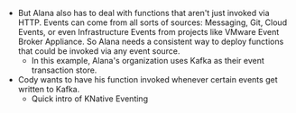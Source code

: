 - But Alana also has to deal with functions that aren't just invoked via HTTP.  Events can come from all sorts of sources: Messaging, Git, Cloud Events, or even Infrastructure Events from projects like VMware Event Broker Appliance.  So Alana needs a consistent way to deploy functions that could be invoked via any event source.
	- In this example, Alana's organization uses Kafka as their event transaction store.
- Cody wants to have his function invoked whenever certain events get written to Kafka.
	- Quick intro of KNative Eventing
